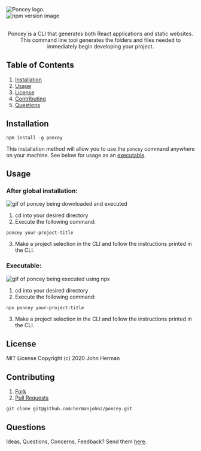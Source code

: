 <img src="https://lh3.googleusercontent.com/ET3aplOAqqvqpgNgZluQ71CnPN53CLnperwj3OLAaECEi6wWOJ5iYycT04oqg7Rf5_5oqedM7twHAu_VinAXlsgltV0hcZ3S7ybQT2AvBVX7UYJlXQqL1-vnMqsMDTUN12HadFlHjQ=s200-p-k" alt="Poncey logo." style="display: block;margin-left: auto;margin-right: auto;">

<img src="https://img.shields.io/npm/v/poncey" alt="npm version image" style="display: block;margin-left: auto;margin-right: auto;">
<br>
<p style="text-align: center;">Poncey is a CLI that generates both React applications and static websites. This command line tool generates the folders and files needed to immediately begin developing your project.</p>

## Table of Contents

1. [Installation](#installation)
2. [Usage](#usage)
3. [License](#license)
4. [Contributing](#contributing)
5. [Questions](#questions)

## Installation

```
npm install -g poncey
```

This installation method will allow you to use the `poncey` command anywhere on your machine. See below for usage as an [executable](###executable).

## Usage

### After global installation:

![gif of poncey being downloaded and executed](https://lh3.googleusercontent.com/h1W19eqwVXyYzUnnWBkYWoJMsz2Gv87WwkcxAoAqxy1_iV36zw2su8q1oRXscbYIPQ9g1teahLgZ-ZDhe_aF152uuCGwD6xZa5zSyK1si4z6SGDHwCk0HhJn2BkE3atxVInntScUGQ=w2400)

1. cd into your desired directory
2. Execute the following command:

```
poncey your-project-title
```

3. Make a project selection in the CLI and follow the instructions printed in the CLI.

### Executable:

![gif of poncey being executed using npx](https://lh3.googleusercontent.com/6vFV7Y0b7EESGQUe0fnDLCAzdgr2QqpyT0G35d3QpVZ80i16CBBHI9QZ6dwSh6xMMFZywu1Z5In7I6WVjNfQVDqleyC-FgKLK9zOvyFgjyQLYx2yoP6Jim4tjCM1xUMqHcxjGD_xxw=w2400)

1. cd into your desired directory
2. Execute the following command:

```
npx poncey your-project-title
```

3. Make a project selection in the CLI and follow the instructions printed in the CLI.

## License

MIT License Copyright (c) 2020 John Herman

## Contributing

1. [Fork](https://github.com/hermanjohn2/poncey)
2. [Pull Requests](https://github.com/hermanjohn2/poncey/pulls)

```
git clone git@github.com:hermanjohn2/poncey.git
```

## Questions

Ideas, Questions, Concerns, Feedback? Send them [here](https://github.com/hermanjohn2/poncey/issues).
